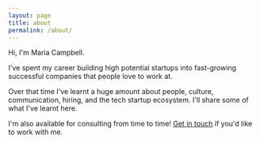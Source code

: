 ```yaml
---
layout: page
title: about
permalink: /about/
---
```


Hi, I'm Maria Campbell.

I've spent my career building high potential startups into fast-growing successful companies that people love to work at.

Over that time I've learnt a huge amount about people, culture, communication, hiring, and the tech startup ecosystem. I'll share some of what I've learnt here. 

I'm also available for consulting from time to time! <a href="/contact/">Get in touch</a> if you'd like to work with me.
